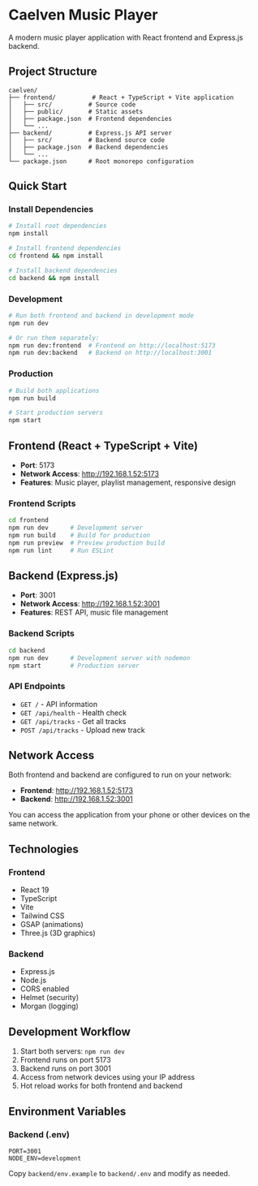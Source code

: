 # Caelven Music Player

A modern music player application with React frontend and Express.js backend.

## Project Structure

```
caelven/
├── frontend/          # React + TypeScript + Vite application
│   ├── src/          # Source code
│   ├── public/       # Static assets
│   ├── package.json  # Frontend dependencies
│   └── ...
├── backend/          # Express.js API server
│   ├── src/          # Backend source code
│   ├── package.json  # Backend dependencies
│   └── ...
└── package.json      # Root monorepo configuration
```

## Quick Start

### Install Dependencies

```bash
# Install root dependencies
npm install

# Install frontend dependencies
cd frontend && npm install

# Install backend dependencies
cd backend && npm install
```

### Development

```bash
# Run both frontend and backend in development mode
npm run dev

# Or run them separately:
npm run dev:frontend  # Frontend on http://localhost:5173
npm run dev:backend   # Backend on http://localhost:3001
```

### Production

```bash
# Build both applications
npm run build

# Start production servers
npm start
```

## Frontend (React + TypeScript + Vite)

- **Port**: 5173
- **Network Access**: http://192.168.1.52:5173
- **Features**: Music player, playlist management, responsive design

### Frontend Scripts

```bash
cd frontend
npm run dev      # Development server
npm run build    # Build for production
npm run preview  # Preview production build
npm run lint     # Run ESLint
```

## Backend (Express.js)

- **Port**: 3001
- **Network Access**: http://192.168.1.52:3001
- **Features**: REST API, music file management

### Backend Scripts

```bash
cd backend
npm run dev      # Development server with nodemon
npm start        # Production server
```

### API Endpoints

- `GET /` - API information
- `GET /api/health` - Health check
- `GET /api/tracks` - Get all tracks
- `POST /api/tracks` - Upload new track

## Network Access

Both frontend and backend are configured to run on your network:

- **Frontend**: http://192.168.1.52:5173
- **Backend**: http://192.168.1.52:3001

You can access the application from your phone or other devices on the same network.

## Technologies

### Frontend
- React 19
- TypeScript
- Vite
- Tailwind CSS
- GSAP (animations)
- Three.js (3D graphics)

### Backend
- Express.js
- Node.js
- CORS enabled
- Helmet (security)
- Morgan (logging)

## Development Workflow

1. Start both servers: `npm run dev`
2. Frontend runs on port 5173
3. Backend runs on port 3001
4. Access from network devices using your IP address
5. Hot reload works for both frontend and backend

## Environment Variables

### Backend (.env)
```
PORT=3001
NODE_ENV=development
```

Copy `backend/env.example` to `backend/.env` and modify as needed.
